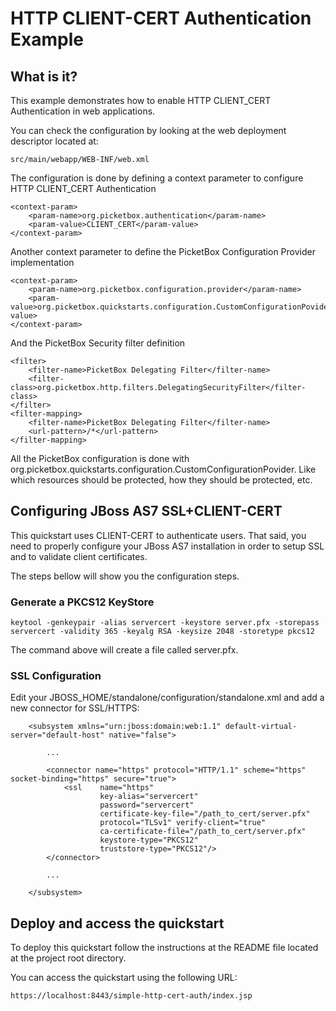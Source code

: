 HTTP CLIENT-CERT Authentication Example
===================

What is it?
-----------

This example demonstrates how to enable HTTP CLIENT_CERT Authentication in web applications.

You can check the configuration by looking at the web deployment descriptor located at:

	src/main/webapp/WEB-INF/web.xml

The configuration is done by defining a context parameter to configure HTTP CLIENT_CERT Authentication

	<context-param>
		<param-name>org.picketbox.authentication</param-name>
		<param-value>CLIENT_CERT</param-value>
	</context-param>
	
Another context parameter to define the PicketBox Configuration Provider implementation

	<context-param>
		<param-name>org.picketbox.configuration.provider</param-name>
		<param-value>org.picketbox.quickstarts.configuration.CustomConfigurationPovider</param-value>
	</context-param>

And the PicketBox Security filter definition

	<filter>
		<filter-name>PicketBox Delegating Filter</filter-name>
		<filter-class>org.picketbox.http.filters.DelegatingSecurityFilter</filter-class>
	</filter>
	<filter-mapping>
		<filter-name>PicketBox Delegating Filter</filter-name>
		<url-pattern>/*</url-pattern>
	</filter-mapping>

All the PicketBox configuration is done with org.picketbox.quickstarts.configuration.CustomConfigurationPovider. Like which resources should be protected, how they should be protected, etc.

Configuring JBoss AS7 SSL+CLIENT-CERT
-----------

This quickstart uses CLIENT-CERT to authenticate users. That said, you need to properly configure your JBoss AS7 installation in order to setup SSL and to validate client certificates.

The steps bellow will show you the configuration steps.

### Generate a PKCS12 KeyStore

	keytool -genkeypair -alias servercert -keystore server.pfx -storepass servercert -validity 365 -keyalg RSA -keysize 2048 -storetype pkcs12
	
The command above will create a file called server.pfx.

### SSL Configuration

Edit your JBOSS_HOME/standalone/configuration/standalone.xml and add a new connector for SSL/HTTPS:

		<subsystem xmlns="urn:jboss:domain:web:1.1" default-virtual-server="default-host" native="false">
            
            ...
            
            <connector name="https" protocol="HTTP/1.1" scheme="https" socket-binding="https" secure="true">
                <ssl 	name="https" 
                		key-alias="servercert" 
                		password="servercert" 
                		certificate-key-file="/path_to_cert/server.pfx" 
                		protocol="TLSv1" verify-client="true" 
                		ca-certificate-file="/path_to_cert/server.pfx" 
                		keystore-type="PKCS12" 
                		truststore-type="PKCS12"/>
            </connector>

			...
			
        </subsystem>
        
Deploy and access the quickstart
-----------

To deploy this quickstart follow the instructions at the README file located at the project root directory.

You can access the quickstart using the following URL:

	https://localhost:8443/simple-http-cert-auth/index.jsp
